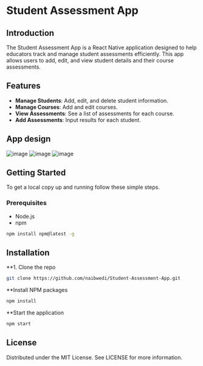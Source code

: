 # Student Assessment App

## Introduction
The Student Assessment App is a React Native application designed to help educators track and manage student assessments efficiently. This app allows users to add, edit, and view student details and their course assessments.

## Features
- **Manage Students**: Add, edit, and delete student information.
- **Manage Courses**: Add and edit courses.
- **View Assessments**: See a list of assessments for each course.
- **Add Assessments**: Input results for each student.

## App design 
![image](https://github.com/user-attachments/assets/521ea68b-dd52-444c-ad4f-41cae3ff4bfb)
![image](https://github.com/user-attachments/assets/7d3d28cb-8f13-470a-b003-bbc257c97a85)
![image](https://github.com/user-attachments/assets/6f05f000-4db3-47d6-918a-ed38fbcd7559)


## Getting Started
To get a local copy up and running follow these simple steps.

### Prerequisites
- Node.js
- npm
```bash
npm install npm@latest -g
```

## Installation
**1. Clone the repo
```bash
git clone https://github.com/naibwedi/Student-Assessment-App.git
```
**Install NPM packages
```bash
npm install
```
**Start the application
```bash
npm start
```

## License
Distributed under the MIT License. See LICENSE for more information.

